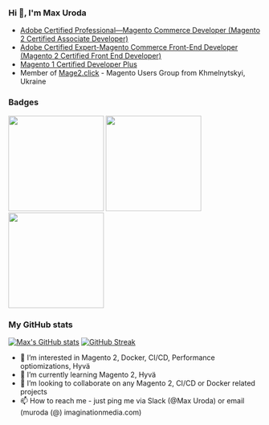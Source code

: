 ### Hi 👋, I'm Max Uroda

- [Adobe Certified Professional—Magento Commerce Developer (Magento 2 Certified Associate Developer)](https://www.credly.com/badges/4eb82b29-334b-432d-9b3d-2482cc025a5b)
- [Adobe Certified Expert-Magento Commerce Front-End Developer (Magento 2 Certified Front End Developer)](https://www.credly.com/badges/d1418cb5-79ff-4497-961f-4b879afd973a)
- [Magento 1 Certified Developer Plus](https://u.magento.com/certification/directory/dev/1122780/)
- Member of  [Mage2.click](https://mage2.click) - Magento Users Group from Khmelnytskyi, Ukraine

### Badges
[<img src="https://images.credly.com/size/220x220/images/48e73336-c91d-477f-a66f-3ad950acb597/Adobe_Certified_Professional_Experience_Cloud_products_Digital_Badge.png" width="190" height="190">](https://www.credly.com/badges/4eb82b29-334b-432d-9b3d-2482cc025a5b)
[<img src="https://images.credly.com/size/220x220/images/a7479d8c-290e-4d98-a2e2-62d95125e7be/Adobe_Certified_Expert_Experience_Cloud_products_Digital_Badge.png" width="190" height="190">](https://www.credly.com/badges/d1418cb5-79ff-4497-961f-4b879afd973a)
[<img src="https://informatics.sourceweb.ag/wp-content/uploads/2018/01/cert_magento_developer_plus.png" width="190" height="190">](https://u.magento.com/certification/directory/dev/1122780/)


### My GitHub stats
[![Max's GitHub stats](https://github-readme-stats.vercel.app/api?username=umax-imagination-media)](https://github.com/anuraghazra/github-readme-stats)
[![GitHub Streak](https://github-readme-streak-stats.herokuapp.com/?user=umax-imagination-media)](https://git.io/streak-stats)


- 👀 I’m interested in Magento 2, Docker, CI/CD, Performance optiomizations, Hyvä
- 🌱 I’m currently learning Magento 2, Hyvä
- 💞️ I’m looking to collaborate on any Magento 2, CI/CD or Docker related projects
- 📫 How to reach me  - just ping me via Slack (@Max Uroda) or email (muroda (@) imaginationmedia.com)

<!---
umax-imagination-media/umax-imagination-media is a ✨ special ✨ repository because its `README.md` (this file) appears on your GitHub profile.
You can click the Preview link to take a look at your changes.
--->
